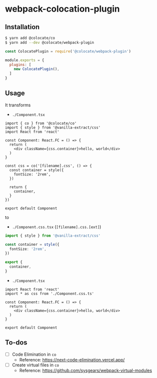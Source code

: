 # webpack-colocation-plugin

## Installation
```bash
$ yarn add @colocate/co
$ yarn add --dev @colocate/webpack-plugin
```

```javascript
const ColocatePlugin = require('@colocate/webpack-plugin')

module.exports = {
  plugins: [
    new ColocatePlugin(),
  ]
}
```

## Usage

It transforms

- `./Component.tsx`

```tsx
import { co } from '@colocate/co'
import { style } from '@vanilla-extract/css'
import React from 'react'

const Component: React.FC = () => {
  return (
    <div className={css.container}>hello, world</div>
  )
}

const css = co('[filename].css', () => {
  const container = style({
    fontSize: '2rem',
  })

  return {
    container,
  }
})

export default Component
```

to

- `./Component.css.tsx` (`[filename].css.[ext]`)

```typescript
import { style } from '@vanilla-extract/css'

const container = style({
  fontSize: '2rem',
})

export {
  container,
}
```

- `./Component.tsx`

```tsx
import React from 'react'
import * as css from './Component.css.ts'

const Component: React.FC = () => {
  return (
    <div className={css.container}>hello, world</div>
  )
}

export default Component
```

## To-dos
- [ ] Code Elimination in `co`
  - Reference: https://next-code-elimination.vercel.app/
- [ ] Create virtual files in `co`
  - Reference: https://github.com/sysgears/webpack-virtual-modules
